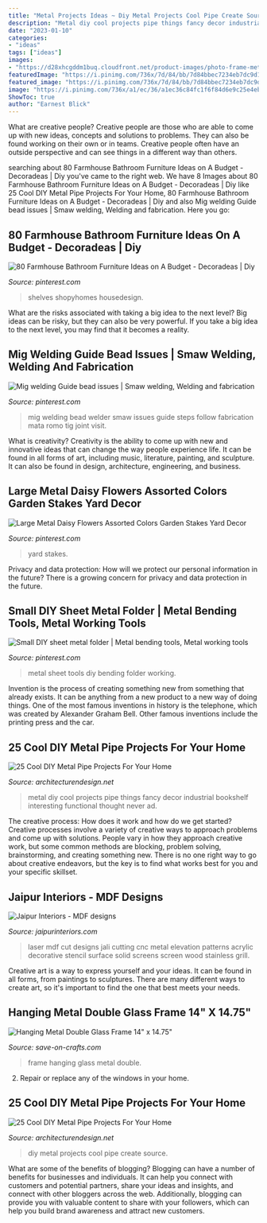 ```yaml
---
title: "Metal Projects Ideas ~ Diy Metal Projects Cool Pipe Create Source"
description: "Metal diy cool projects pipe things fancy decor industrial bookshelf interesting functional thought never ad"
date: "2023-01-10"
categories:
- "ideas"
tags: ["ideas"]
images:
- "https://d28xhcgddm1buq.cloudfront.net/product-images/photo-frame-metal-hanging-14x14in-1.jpg"
featuredImage: "https://i.pinimg.com/736x/7d/84/bb/7d84bbec7234eb7dc9d1813464ebc1d1.jpg"
featured_image: "https://i.pinimg.com/736x/7d/84/bb/7d84bbec7234eb7dc9d1813464ebc1d1.jpg"
image: "https://i.pinimg.com/736x/a1/ec/36/a1ec36c84fc1f6f84d6e9c25e4eb4c19.jpg"
ShowToc: true
author: "Earnest Blick"
---
```



What are creative people?
Creative people are those who are able to come up with new ideas, concepts and solutions to problems. They can also be found working on their own or in teams. Creative people often have an outside perspective and can see things in a different way than others.

	

		
searching about 80 Farmhouse Bathroom Furniture Ideas on A Budget - Decoradeas | Diy you've came to the right web. We have 8 Images about 80 Farmhouse Bathroom Furniture Ideas on A Budget - Decoradeas | Diy like 25 Cool DIY Metal Pipe Projects For Your Home, 80 Farmhouse Bathroom Furniture Ideas on A Budget - Decoradeas | Diy and also Mig welding Guide bead issues | Smaw welding, Welding and fabrication. Here you go:
		
    
## 80 Farmhouse Bathroom Furniture Ideas On A Budget - Decoradeas | Diy

<img loading=lazy src="https://i.pinimg.com/736x/a1/ec/36/a1ec36c84fc1f6f84d6e9c25e4eb4c19.jpg" onerror="this.onerror=null;this.src='https://tse1.mm.bing.net/th?id=OIP.6VyfCtT6TLV2DzAE_DGBZQHaNK&amp;pid=15.1';" alt="80 Farmhouse Bathroom Furniture Ideas on A Budget - Decoradeas | Diy">

_Source: pinterest.com_

>shelves shopyhomes housedesign. 

	

What are the risks associated with taking a big idea to the next level?
Big ideas can be risky, but they can also be very powerful. If you take a big idea to the next level, you may find that it becomes a reality.

    
## Mig Welding Guide Bead Issues | Smaw Welding, Welding And Fabrication

<img loading=lazy src="https://i.pinimg.com/736x/9e/d6/0e/9ed60ee0a6ce1b68cc8b4d3cb6a08b64.jpg" onerror="this.onerror=null;this.src='https://tse2.mm.bing.net/th?id=OIP.rikCb67OiRw73aqFHnO8qAAAAA&amp;pid=15.1';" alt="Mig welding Guide bead issues | Smaw welding, Welding and fabrication">

_Source: pinterest.com_

>mig welding bead welder smaw issues guide steps follow fabrication mata romo tig joint visit. 

	

What is creativity?
Creativity is the ability to come up with new and innovative ideas that can change the way people experience life. It can be found in all forms of art, including music, literature, painting, and sculpture. It can also be found in design, architecture, engineering, and business.

    
## Large Metal Daisy Flowers Assorted Colors Garden Stakes Yard Decor

<img loading=lazy src="https://i.pinimg.com/736x/7d/84/bb/7d84bbec7234eb7dc9d1813464ebc1d1.jpg" onerror="this.onerror=null;this.src='https://tse3.mm.bing.net/th?id=OIP.7uIUdk7fYdEt4Nt8t8LM_gHaOT&amp;pid=15.1';" alt="Large Metal Daisy Flowers Assorted Colors Garden Stakes Yard Decor">

_Source: pinterest.com_

>yard stakes. 

	

Privacy and data protection: How will we protect our personal information in the future?
There is a growing concern for privacy and data protection in the future.

    
## Small DIY Sheet Metal Folder | Metal Bending Tools, Metal Working Tools

<img loading=lazy src="https://i.pinimg.com/736x/fb/b9/93/fbb993332a886f3b33a7550aef3854dc.jpg" onerror="this.onerror=null;this.src='https://tse4.mm.bing.net/th?id=OIP.JWdUaYIwAYVy85R152iJQwHaJ3&amp;pid=15.1';" alt="Small DIY sheet metal folder | Metal bending tools, Metal working tools">

_Source: pinterest.com_

>metal sheet tools diy bending folder working. 

	

Invention is the process of creating something new from something that already exists. It can be anything from a new product to a new way of doing things. One of the most famous inventions in history is the telephone, which was created by Alexander Graham Bell. Other famous inventions include the printing press and the car.

    
## 25 Cool DIY Metal Pipe Projects For Your Home

<img loading=lazy src="http://cdn.architecturendesign.net/wp-content/uploads/2016/01/AD-Cool-DIY-Metal-Projects-For-Your-Home-19.jpg" onerror="this.onerror=null;this.src='https://tse2.mm.bing.net/th?id=OIP.OKCSuPEjFUbTMFdQxIgBHAHaOM&amp;pid=15.1';" alt="25 Cool DIY Metal Pipe Projects For Your Home">

_Source: architecturendesign.net_

>metal diy cool projects pipe things fancy decor industrial bookshelf interesting functional thought never ad. 

	

The creative process: How does it work and how do we get started?
Creative processes involve a variety of creative ways to approach problems and come up with solutions. People vary in how they approach creative work, but some common methods are blocking, problem solving, brainstorming, and creating something new. There is no one right way to go about creative endeavors, but the key is to find what works best for you and your specific skillset.

    
## Jaipur Interiors - MDF Designs

<img loading=lazy src="https://www.jaipurinteriors.com/product-gallery/MDF-Designs/009.jpg" onerror="this.onerror=null;this.src='https://tse4.mm.bing.net/th?id=OIP.AsCJB-SUv9K4KRJ6VO-AIQHaPe&amp;pid=15.1';" alt="Jaipur Interiors - MDF designs">

_Source: jaipurinteriors.com_

>laser mdf cut designs jali cutting cnc metal elevation patterns acrylic decorative stencil surface solid screens screen wood stainless grill. 

	

Creative art is a way to express yourself and your ideas. It can be found in all forms, from paintings to sculptures. There are many different ways to create art, so it's important to find the one that best meets your needs.

    
## Hanging Metal Double Glass Frame 14&quot; X 14.75&quot;

<img loading=lazy src="https://d28xhcgddm1buq.cloudfront.net/product-images/photo-frame-metal-hanging-14x14in-1.jpg" onerror="this.onerror=null;this.src='https://tse4.mm.bing.net/th?id=OIP.tgFqycyvT9oMxCbFobZEvgHaLH&amp;pid=15.1';" alt="Hanging Metal Double Glass Frame 14&quot; x 14.75&quot;">

_Source: save-on-crafts.com_

>frame hanging glass metal double. 

	

2. Repair or replace any of the windows in your home.

    
## 25 Cool DIY Metal Pipe Projects For Your Home

<img loading=lazy src="http://cdn.architecturendesign.net/wp-content/uploads/2016/01/AD-Cool-DIY-Metal-Projects-For-Your-Home-22.jpg" onerror="this.onerror=null;this.src='https://tse4.mm.bing.net/th?id=OIP.ylBaNJcYpT81khWGCc5JKgHaL1&amp;pid=15.1';" alt="25 Cool DIY Metal Pipe Projects For Your Home">

_Source: architecturendesign.net_

>diy metal projects cool pipe create source. 

	

What are some of the benefits of blogging?
Blogging can have a number of benefits for businesses and individuals. It can help you connect with customers and potential partners, share your ideas and insights, and connect with other bloggers across the web. Additionally, blogging can provide you with valuable content to share with your followers, which can help you build brand awareness and attract new customers.

